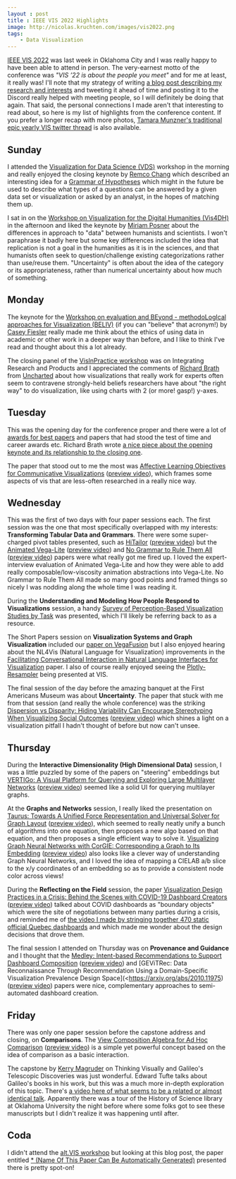 ```yaml
---
layout : post
title : IEEE VIS 2022 Highlights
image: http://nicolas.kruchten.com/images/vis2022.png
tags:
    - Data Visualization
---
```


[IEEE VIS 2022](https://ieeevis.org/year/2022/welcome) was last week in Oklahoma City and I was really happy to have been able to attend in person. The very-earnest motto of the conference was *"VIS ’22 is about the people you meet"* and for me at least, it really was! I'll note that my strategy of writing [a blog post describing my research and interests](https://nicolas.kruchten.com/content/2022/10/notascope-in-progress/) and tweeting it ahead of time and posting it to the Discord really helped with meeting people, so I will definitely be doing that again. That said, the personal connections I made aren't that interesting to read about, so here is my list of highlights from the conference content. If you prefer a longer recap with more photos, [Tamara Munzner's traditional epic yearly VIS twitter thread](https://twitter.com/tamaramunzner/status/1581653531680919554) is also available.

<!-- more -->

## Sunday

I attended the [Visualization for Data Science (VDS)](http://www.visualdatascience.org/2022/) workshop in the morning and really enjoyed the closing keynote by [Remco Chang](http://www.cs.tufts.edu/~remco/) which described an interesting idea for a [Grammar of Hypotheses](https://arxiv.org/abs/2204.14267) which might in the future be used to describe what types of a questions can be answered by a given data set or visualization or asked by an analyst, in the hopes of matching them up.

I sat in on the [Workshop on Visualization for the Digital Humanities (Vis4DH)](https://vis4dh.dbvis.de/) in the afternoon and liked the keynote by [Miriam Posner](https://miriamposner.com/) about the differences in approach to "data" between humanists and scientists. I won't paraphrase it badly here but some key differences included the idea that replication is not a goal in the humanities as it is in the sciences, and that humanists often seek to question/challenge existing categorizations rather than use/reuse them. "Uncertainty" is often about the idea of the category or its appropriateness, rather than numerical uncertainty about how much of something.

## Monday

The keynote for the [Workshop on evaluation and BEyond - methodoLogIcal approaches for Visualization (BELIV)](https://beliv-workshop.github.io/) (if you can "believe" that acronym!) by [Casey Fiesler](https://caseyfiesler.com/) really made me think about the ethics of using data in academic or other work in a deeper way than before, and I like to think I've read and thought about this a lot already.

The closing panel of the [VisInPractice workshop](https://twitter.com/visinpractice) was on Integrating Research and Products and I appreciated the comments of [Richard Brath](https://richardbrath.wordpress.com/) from [Uncharted](https://uncharted.software/) about how visualizations that really work for experts often seem to contravene strongly-held beliefs researchers have about "the right way" to do visualization, like using charts with 2 (or more! gasp!) y-axes.

## Tuesday

This was the opening day for the conference proper and there were a lot of [awards for best papers](https://ieeevis.org/year/2022/info/awards/best-paper-awards) and papers that had stood the test of time and career awards etc.  Richard Brath wrote [a nice piece about the opening keynote and its relationship to the closing one](https://richardbrath.wordpress.com/2022/10/22/vis2022-and-the-under-explored-realms-of-text-vis/).

The paper that stood out to me the most was [Affective Learning Objectives for Communicative Visualizations](https://arxiv.org/pdf/2208.04078.pdf) ([preview video](https://www.youtube.com/watch?v=UrW92ubvSdo)), which frames some aspects of vis that are less-often researched in a really nice way.

## Wednesday

This was the first of two days with four paper sessions each. The first session was the one that most specifically overlapped with my interests: **Transforming Tabular Data and Grammars**. There were some super-charged pivot tables presented, such as [HiTailor](https://arxiv.org/abs/2208.05821) ([preview video](https://www.youtube.com/watch?v=nrSju2-lqCc)) but the [Animated Vega-Lite](https://arxiv.org/abs/2208.03869) ([preview video](https://www.youtube.com/watch?v=Qe3Foy2h3ag)) and [No Grammar to Rule Them All](https://arxiv.org/abs/2207.07998) ([preview video](https://www.youtube.com/watch?v=1GTqeZ4nKpk)) papers were what really got me fired up. I loved the expert-interview evaluation of Animated Vega-Lite and how they were able to add really composable/low-viscosity animation abstractions into Vega-Lite. No Grammar to Rule Them All made so many good points and framed things so nicely I was nodding along the whole time I was reading it.

During the **Understanding and Modeling How People Respond to Visualizations** session, a handy [Survey of Perception-Based Visualization Studies by Task](https://usfdatavisualization.github.io/VisPerceptionSurvey/) was presented, which I'll likely be referring back to as a resource.

The Short Papers session on **Visualization Systems and Graph Visualization** included our [paper on VegaFusion](https://arxiv.org/abs/2208.06631) but I also enjoyed hearing about the NL4Vis (Natural Language for Visualization) improvements in the [Facilitating Conversational Interaction in Natural Language Interfaces for Visualization](https://arxiv.org/abs/2207.00189?context=cs) paper. I also of course really enjoyed seeing the [Plotly-Resampler](https://predict-idlab.github.io/plotly-resampler/) being presented at VIS.

The final session of the day before the amazing banquet at the First Americans Museum was about **Uncertainty**. The paper that stuck with me from that session (and really the whole conference) was the striking [Dispersion vs Disparity: Hiding Variability Can Encourage Stereotyping When Visualizing Social Outcomes](https://3iap.com/dispersion-disparity-equity-centered-data-visualization-research-project-Wi-58RCVQNSz6ypjoIoqOQ/) ([preview video](https://www.youtube.com/watch?v=qak_QLRIiqQ)) which shines a light on a visualization pitfall I hadn't thought of before but now can't unsee.

## Thursday

During the **Interactive Dimensionality (High Dimensional Data)** session, I was a little puzzled by some of the papers on "steering" embeddings but [VERTIGo: A Visual Platform for Querying and Exploring Large Multilayer Networks](https://ieeexplore.ieee.org/document/9382912) ([preview video](https://www.youtube.com/watch?v=dMsaPw3_tgE)) seemed like a solid UI for querying multilayer graphs.

At the **Graphs and Networks** session, I really liked the presentation on [Taurus: Towards A Unified Force Representation and Universal Solver for Graph Layout](http://www.yunhaiwang.net/vis2022/Taurus/Taurus.pdf) ([preview video](https://www.youtube.com/watch?v=DU4edAM92P8)), which seemed to really neatly unify a bunch of algorithms into one equation, then proposes a new algo based on that equation, and then proposes a single efficient way to solve it. [Visualizing Graph Neural Networks with CorGIE: Corresponding a Graph to Its Embedding](https://arxiv.org/abs/2106.12839) ([preview video](https://www.youtube.com/watch?v=bcUKFNtc-Yw)) also looks like a clever way of understanding Graph Neural Networks, and I loved the idea of mapping a CIELAB a/b slice to the x/y coordinates of an embedding so as to provide a consistent node color across views!

During the **Reflecting on the Field** session, the paper [Visualization Design Practices in a Crisis: Behind the Scenes with COVID-19 Dashboard Creators](https://arxiv.org/abs/2207.12829) ([preview video](https://www.youtube.com/watch?v=YAIVmmIm2KI)) talked about COVID dashboards as "boundary objects" which were the site of negotiations between many parties during a crisis, and reminded me of [the video I made by stringing together 470 static official Quebec dashboards](https://twitter.com/nicolaskruchten/status/1557004148436000768) and which made me wonder about the design decisions that drove them.

The final session I attended on Thursday was on **Provenance and Guidance** and I thought that the [Medley: Intent-based Recommendations to Support Dashboard Composition](https://arxiv.org/abs/2208.03175) ([preview video](https://www.youtube.com/watch?v=VeGU7bncXes)) and [GEViTRec: Data Reconnaissance Through Recommendation Using a Domain-Specific Visualization Prevalence Design Space](<https://arxiv.org/abs/2010.11975) ([preview video](https://www.youtube.com/watch?v=ko4ZBpBfFVk)) papers were nice, complementary approaches to semi-automated dashboard creation.

## Friday

There was only one paper session before the capstone address and closing, on **Comparisons**. The [View Composition Algebra for Ad Hoc Comparison](https://arxiv.org/abs/2202.07836) ([preview video](https://www.youtube.com/watch?v=F8tQ3WzDeBE)) is a simple yet powerful concept based on the idea of comparison as a basic interaction.

The capstone by [Kerry Magruder](https://www.ou.edu/cas/hsci/people/faculty/kerry-magruder) on Thinking Visually and Galileo's Telescopic Discoveries was just wonderful. Edward Tufte talks about Galileo's books in his work, but this was a much more in-depth exploration of this topic. There's [a video here of what seems to be a related or almost identical talk](https://vimeo.com/groups/750547/videos/760681165). Apparently there was a tour of the History of Science library at Oklahoma University the night before where some folks got to see these manuscripts but I didn't realize it was happening until after.

## Coda

I didn't attend the [alt.VIS workshop](https://altvis.github.io/) but looking at this blog post, the paper entitled [* (Name Of This Paper Can Be Automatically Generated)](https://altvis.github.io/papers/2022/auto-name.pdf) presented there is pretty spot-on!
